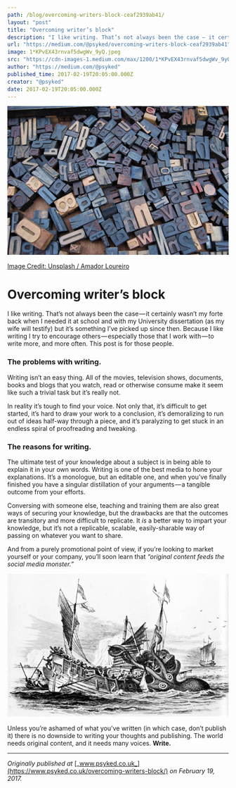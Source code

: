 ```yaml
---
path: /blog/overcoming-writers-block-ceaf2939ab41/
layout: "post"
title: "Overcoming writer’s block"
description: "I like writing. That’s not always been the case — it certainly wasn’t my forte back when I needed it at school and with my University…"
url: "https://medium.com/@psyked/overcoming-writers-block-ceaf2939ab41"
image: 1*KPvEX43rnvaf5dwgWv_9yQ.jpeg
src: "https://cdn-images-1.medium.com/max/1200/1*KPvEX43rnvaf5dwgWv_9yQ.jpeg"
author: "https://medium.com/@psyked"
published_time: 2017-02-19T20:05:00.000Z
creator: "@psyked"
date: 2017-02-19T20:05:00.000Z
---
```


![](1*KPvEX43rnvaf5dwgWv_9yQ.jpeg)

[Image Credit: Unsplash / Amador Loureiro](https://unsplash.com/search/letter-block?photo=BVyNlchWqzs)

# Overcoming writer’s block

I like writing. That’s not always been the case — it certainly wasn’t my forte back when I needed it at school and with my University dissertation (as my wife will testify) but it’s something I’ve picked up since then. Because I like writing I try to encourage others — especially those that I work with — to write more, and more often. This post is for those people.

### The problems with writing.

Writing isn’t an easy thing. All of the movies, television shows, documents, books and blogs that you watch, read or otherwise consume make it seem like such a trivial task but it’s really not.

In reality it’s tough to find your voice. Not only that, it’s difficult to get started, it’s hard to draw your work to a conclusion, it’s demoralizing to run out of ideas half-way through a piece, and it’s paralyzing to get stuck in an endless spiral of proofreading and tweaking.

### The reasons for writing.

The ultimate test of your knowledge about a subject is in being able to explain it in your own words. Writing is one of the best media to hone your explanations. It’s a monologue, but an editable one, and when you’ve finally finished you have a singular distillation of your arguments — a tangible outcome from your efforts.

Conversing with someone else, teaching and training them are also great ways of securing your knowledge, but the drawbacks are that the outcomes are transitory and more difficult to replicate. It _is_ a better way to impart your knowledge, but it’s not a replicable, scalable, easily-sharable way of passing on whatever you want to share.

And from a purely promotional point of view, if you’re looking to market yourself or your company, you’ll soon learn that _“original content feeds the social media monster.”_

![](0*LKlgVgtkivcvKdbi.jpg)

Unless you’re ashamed of what you’ve written (in which case, don’t publish it) there is no downside to writing your thoughts and publishing. The world needs original content, and it needs many voices. **Write.**

---

_Originally published at_ [_www.psyked.co.uk_](https://www.psyked.co.uk/overcoming-writers-block/) _on February 19, 2017._